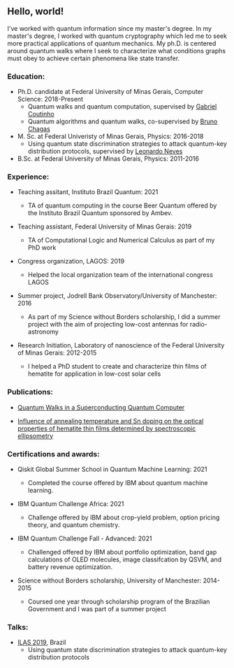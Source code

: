 ## Hello, world!

I've worked with quantum information since my master's degree. In my master's degree, I worked with quantum cryptography which led me to seek more practical applications of quantum mechanics. My ph.D. is centered around quantum walks where I seek to characterize what conditions graphs must obey to achieve certain phenomena like state transfer.

### Education:

* Ph.D. candidate at Federal University of Minas Gerais, Computer Science: 2018-Present
  * Quantum walks and quantum computation, supervised by [Gabriel Coutinho](https://homepages.dcc.ufmg.br/~gabriel/)
  * Quantum algorithms and quantum walks, co-supervised by [Bruno Chagas](https://www.ichec.ie/staff/bruno-chagas)
* M. Sc. at Federal Univeristy of Minas Gerais, Physics: 2016-2018
  * Using quantum state discrimination strategies to attack quantum-key distribution protocols, supervised by [Leonardo Neves](http://lattes.cnpq.br/0525343899407081)
* B.Sc. at Federal University of Minas Gerais, Physics: 2011-2016


### Experience:

* Teaching assitant, Instituto Brazil Quantum: 2021
  * TA of quantum computing in the course Beer Quantum offered by the Instituto Brazil Quantum sponsored by Ambev. 

* Teaching assistant, Federal University of Minas Gerais: 2019
  * TA of Computational Logic and Numerical Calculus as part of my PhD work

* Congress organization, LAGOS: 2019 
  * Helped the local organization team of the international congress LAGOS

* Summer project, Jodrell Bank Observatory/University of Manchester: 2016
  * As part of my Science without Borders scholarship, I did a summer project with the aim of projecting low-cost antennas for radio-astronomy

* Research Initiation, Laboratory of nanoscience of the Federal University of Minas Gerais: 2012-2015
  * I helped a PhD student to create and characterize thin films of hematite for application in low-cost solar cells

### Publications:

* [Quantum Walks in a Superconducting Quantum Computer](https://sol.sbc.org.br/index.php/wquantum/article/view/17223/17061)

* [Influence of annealing temperature and Sn doping on the optical properties of hematite thin films determined by spectroscopic ellipsometry](https://aip.scitation.org/doi/abs/10.1063/1.4954315)


### Certifications and awards:

* Qiskit Global Summer School in Quantum Machine Learning: 2021
  * Completed the course offered by IBM about quantum machine learning.
  
* IBM Quantum Challenge Africa: 2021
  * Challenge offered by IBM about crop-yield problem, option pricing theory, and quantum chemistry.
 
* IBM Quantum Challenge Fall - Advanced: 2021
  * Challenged offered by IBM about portfolio optimization, band gap calculations of OLED molecules, image classifcation by QSVM, and battery revenue optimization.

* Science without Borders scholarship, University of Manchester: 2014-2015
  * Coursed one year through scholarship program of the Brazilian Government and I was part of a summer project



### Talks:

* [ILAS 2019](http://ilas2019.org/), Brazil
  *  Using quantum state discrimination strategies to attack quantum-key distribution protocols
